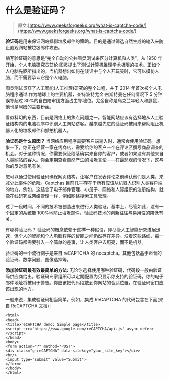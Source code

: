# 什么是验证码？

> 原文:[https://www.geeksforgeeks.org/what-is-captcha-code/](https://www.geeksforgeeks.org/what-is-captcha-code/)

**验证码**是用来保证网站抵御垃圾邮件的策略。目的是通过筛选自然生成的输入来防止直观网站被垃圾邮件攻击。

缩写验证码的意思是“完全自动的公共图灵测试来区分计算机和人类”。从 1950 年开始，个人电脑研究员艾伦·图灵提出了测试计算机推理学术极限的技术。正如个人电脑先驱所指出的，当机器想出如何在谈话中与个人开玩笑时，它可以模仿人脑，而不需要承认它是个人电脑。

图灵测试贯穿了人工智能(人工推理)研究的整个过程，并于 2014 年首次被个人电脑程序通过:作为地球上的主要机器，查特波特尤金·古斯特曼在任何情况下 5 分钟误导超过 30%的自由陪审团方面占主导地位。尤金自称是乌克兰年轻人和豚鼠，他也是阿姆的主要粉丝。

看似科幻的东西，目前是网络上的焦点问题之一。智能网站应该有选择地从人工验证结构内的电脑程序中识别人工网站访客。越来越先进的验证码被用来帮助阻止机器人化的垃圾邮件和抓拍机器人。

**验证码是什么原因？**
当网络应用程序需要客户端输入时，通常会使用验证码。想象一下，你正在经营一家在线商店，需要给你的客户一个在评论区撰写商品调查的机会。对于这种情况，你需要保证段落确实来自你的客户，或者如果没有其他来自人类网站的客人。你会定期查看自然产生的垃圾言论——在最悲观的情况下，这与你的反对意见有关。

您可以通过使用验证码确保网页结构，让客户在发表评论之前确认他们是人类，来减少此事件的危险。Captchas 目前几乎存在于所有应该从机器人识别人类客户端的地方。例如，这结合了电子邮件管理、小册子、网络和人际组织的注册结构，就像在线研究或网络管理一样，例如网络搜索工具管理。

过了一段时间，不同的技术被创造出来进行人类验证。基本上，尽管如此，没有一个固定的系统能 100%地防止垃圾邮件，验证码技术的创新往往与易用性的降低有关。

有哪种验证码？
验证码的概念依赖于这样一种假设，即尽管人工智能研究进展迅速，但个人的智能和个人电脑程序的智能之间仍然存在差异。沿着这些路线，每一个验证码都需要引入一个简单的差事，让人类客户去照亮，而不是机器。

验证码的一个流行例子是来自 reCAPTCHA 的 nocaptcha。其他包括基于声音的验证码、数学问题、图像选择等。

**添加验证码最有效最简单的方法:**
无论你选择使用哪种验证码，代码段一般由验证码供应商给出。验证码专家组织可以定期配置为只显示你支持的验证码，你的电子邮件地址将被用于警告。你应该把代码段放到你网站的合适位置，在验证码窗口应该出现的地方。

一般来说，集成验证码相当简单。例如，集成 ReCAPTCHA 的代码包含在下面(来自 ReCAPTCHA 文档) :

```
<html>
<head>
<title>reCAPTCHA demo: Simple page</title>
<script src="https://www.google.com/reCAPTCHA/api.js" async defer></script>
</head>
<body>
<form action="?" method="POST">
<div class="g-reCAPTCHA" data-sitekey="your_site_key"></div>
<br/>
<input type="submit" value="Submit">
</form>
</body>
</html>

```